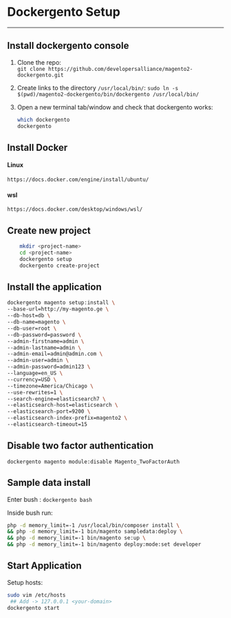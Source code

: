 # Dockergento Setup

___

## Install dockergento console

1. Clone the repo:  
   ``` git clone https://github.com/developersalliance/magento2-dockergento.git ```
2. Create links to the directory ```/usr/local/bin/```:
    ``` sudo ln -s $(pwd)/magento2-dockergento/bin/dockergento /usr/local/bin/ ```
3. Open a new terminal tab/window and check that dockergento works:

    ```bash
    which dockergento  
    dockergento
    ```
## Install Docker
#### Linux
```https://docs.docker.com/engine/install/ubuntu/```
#### wsl
```https://docs.docker.com/desktop/windows/wsl/```

## Create new project

```bash
    mkdir <project-name>
    cd <project-name>
    dockergento setup
    dockergento create-project
```

## Install the application

```bash
dockergento magento setup:install \
--base-url=http://my-magento.ge \
--db-host=db \
--db-name=magento \
--db-user=root \
--db-password=password \
--admin-firstname=admin \
--admin-lastname=admin \
--admin-email=admin@admin.com \
--admin-user=admin \
--admin-password=admin123 \
--language=en_US \
--currency=USD \
--timezone=America/Chicago \
--use-rewrites=1 \
--search-engine=elasticsearch7 \
--elasticsearch-host=elasticsearch \
--elasticsearch-port=9200 \
--elasticsearch-index-prefix=magento2 \
--elasticsearch-timeout=15
```

## Disable two factor authentication

``` dockergento magento module:disable Magento_TwoFactorAuth ```

## Sample data install

Enter bush : ``` dockergento bash ```

Inside bush run:

```bash
php -d memory_limit=-1 /usr/local/bin/composer install \
&& php -d memory_limit=-1 bin/magento sampledata:deploy \
&& php -d memory_limit=-1 bin/magento se:up \
&& php -d memory_limit=-1 bin/magento deploy:mode:set developer 
```

## Start Application

Setup hosts:

```bash
sudo vim /etc/hosts 
 ## Add -> 127.0.0.1 <your-domain>
dockergento start
